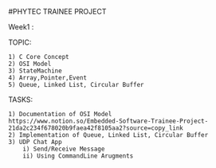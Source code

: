 #PHYTEC TRAINEE PROJECT 

Week1 :
  
  TOPIC:
    
    1) C Core Concept
    2) OSI Model
    3) StateMachine
    4) Array,Pointer,Event
    5) Queue, Linked List, Circular Buffer
  
  TASKS: 
  
    1) Documentation of OSI Model 
    https://www.notion.so/Embedded-Software-Trainee-Project-21da2c234f678020b9faea42f8105aa2?source=copy_link
    2) Implementation of Queue, Linked List, Circular Buffer
    3) UDP Chat App
        i) Send/Receive Message
        ii) Using CommandLine Arugments
